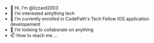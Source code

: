 - 👋 Hi, I’m @lizzard2003
- 👀 I’m interested antything tech
- 🌱 I’m currently enrolled in CodePath's Tech Fellow IOS application developement 
- 💞️ I’m looking to collaborate on anything 
- 📫 How to reach me ...

<!---
lizzard2003/lizzard2003 is a ✨ special ✨ repository because its `README.md` (this file) appears on your GitHub profile.
You can click the Preview link to take a look at your changes.
--->

